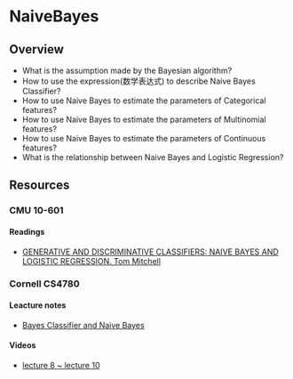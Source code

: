 # NaiveBayes

## Overview

* What is the assumption made by the Bayesian algorithm?
* How to use the expression(数学表达式) to describe Naive Bayes Classifier?
* How to use Naive Bayes to estimate the parameters of Categorical features?
* How to use Naive Bayes to estimate the parameters of Multinomial features? 
* How to use Naive Bayes to estimate the parameters of Continuous features?
* What is the relationship between Naive Bayes and Logistic Regression? 

## Resources

### CMU 10-601

#### Readings 

* [GENERATIVE AND DISCRIMINATIVE CLASSIFIERS: NAIVE BAYES AND LOGISTIC REGRESSION. Tom Mitchell](http://www.cs.cmu.edu/~tom/mlbook/NBayesLogReg.pdf)  

### Cornell CS4780

#### Leacture notes

* [Bayes Classifier and Naive Bayes](http://www.cs.cornell.edu/courses/cs4780/2018fa/lectures/lecturenote05.html)

#### Videos

* [lecture 8 ~ lecture 10](https://www.youtube.com/channel/UC7p_I0qxYZP94vhesuLAWNA/videos?view=0&sort=dd&shelf_id=1)

